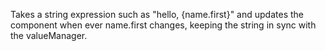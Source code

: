 Takes a  string expression such as "hello, {name.first}" and updates the component when ever name.first changes, keeping the string in sync with the valueManager.
